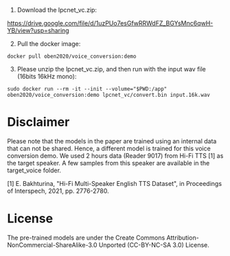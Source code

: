 1. Download the lpcnet_vc.zip: 

https://drive.google.com/file/d/1uzPUo7esGfwRRWdFZ_BGYsMnc6qwH-YB/view?usp=sharing

2. Pull the docker image:

```docker pull oben2020/voice_conversion:demo```

3. Please unzip the lpcnet_vc.zip, and then run with the input wav file (16bits 16kHz mono):

```sudo docker run --rm -it --init --volume="$PWD:/app" oben2020/voice_conversion:demo lpcnet_vc/convert.bin input.16k.wav```

# Disclaimer
Please note that the models in the paper are trained using an internal data that can not be shared. Hence, a different model is trained for this voice conversion demo. We used 2 hours data (Reader 9017) from Hi-Fi TTS [1] as the target speaker. A few samples from this speaker are available in the target_voice folder.

[1] E. Bakhturina, "Hi-Fi Multi-Speaker English TTS Dataset", in Proceedings of Interspech, 2021, pp. 2776-2780.

# License
The pre-trained models are under the Create Commons Attribution-NonCommercial-ShareAlike-3.0 Unported (CC-BY-NC-SA 3.0) License.
